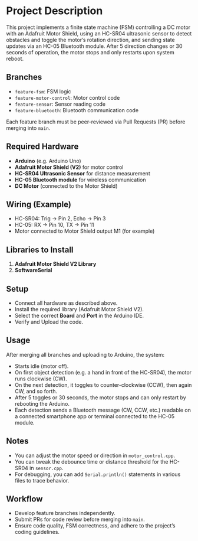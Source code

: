 # Project Description

This project implements a finite state machine (FSM) controlling a DC motor with an Adafruit Motor Shield, using an HC-SR04 ultrasonic sensor to detect obstacles and toggle the motor’s rotation direction, and sending state updates via an HC-05 Bluetooth module. After 5 direction changes or 30 seconds of operation, the motor stops and only restarts upon system reboot.

## Branches

- `feature-fsm`: FSM logic
- `feature-motor-control`: Motor control code
- `feature-sensor`: Sensor reading code
- `feature-bluetooth`: Bluetooth communication code

Each feature branch must be peer-reviewed via Pull Requests (PR) before merging into `main`.

## Required Hardware
- **Arduino** (e.g. Arduino Uno)
- **Adafruit Motor Shield (V2)** for motor control
- **HC-SR04 Ultrasonic Sensor** for distance measurement
- **HC-05 Bluetooth module** for wireless communication
- **DC Motor** (connected to the Motor Shield)

## Wiring (Example)
- HC-SR04: Trig → Pin 2, Echo → Pin 3
- HC-05: RX → Pin 10, TX → Pin 11
- Motor connected to Motor Shield output M1 (for example)

## Libraries to Install
1. **Adafruit Motor Shield V2 Library**  
2. **SoftwareSerial** 

## Setup
- Connect all hardware as described above.
- Install the required library (Adafruit Motor Shield V2).
- Select the correct **Board** and **Port** in the Arduino IDE.
- Verify and Upload the code.

## Usage
After merging all branches and uploading to Arduino, the system:
- Starts idle (motor off).
- On first object detection (e.g. a hand in front of the HC-SR04), the motor runs clockwise (CW).
- On the next detection, it toggles to counter-clockwise (CCW), then again CW, and so forth.
- After 5 toggles or 30 seconds, the motor stops and can only restart by rebooting the Arduino.
- Each detection sends a Bluetooth message (CW, CCW, etc.) readable on a connected smartphone app or terminal connected to the HC-05 module.

## Notes
- You can adjust the motor speed or direction in `motor_control.cpp`.
- You can tweak the debounce time or distance threshold for the HC-SR04 in `sensor.cpp`.
- For debugging, you can add `Serial.println()` statements in various files to trace behavior.

## Workflow
- Develop feature branches independently.
- Submit PRs for code review before merging into `main`.
- Ensure code quality, FSM correctness, and adhere to the project’s coding guidelines.

